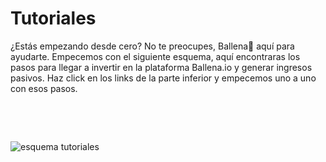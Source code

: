 # Tutoriales

¿Estás empezando desde cero? No te preocupes, Ballena🐋 aquí para ayudarte. Empecemos con el siguiente esquema, aquí encontraras los pasos para llegar a invertir en la plataforma Ballena.io y generar ingresos pasivos. Haz click en los links de la parte inferior y empecemos uno a uno con esos pasos.

​

​

![esquema tutoriales](https://user-images.githubusercontent.com/79335891/108768567-197b1280-7558-11eb-9cfb-9f024a6184bb.png)

